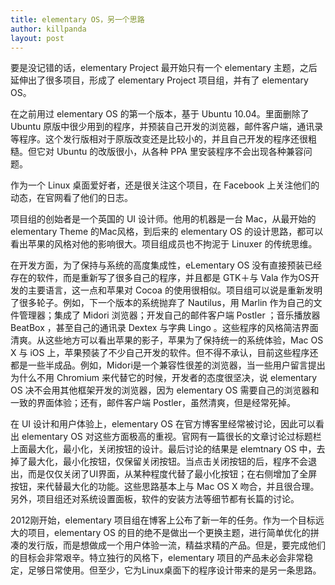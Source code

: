 ```yaml
---
title: elementary OS，另一个思路
author: killpanda
layout: post
---
```


要是没记错的话，elementary Project 最开始只有一个 elementary 主题，之后延伸出了很多项目，形成了 elementary Project 项目组，并有了 elementary OS。

在之前用过 elementary OS 的第一个版本，基于 Ubuntu 10.04。里面删除了 Ubuntu 原版中很少用到的程序，并预装自己开发的浏览器，邮件客户端，通讯录等程序。这个发行版相对于原版改变还是比较小的，并且自己开发的程序还很粗糙。但它对 Ubuntu 的改版很小，从各种 PPA 里安装程序不会出现各种兼容问题。

作为一个 Linux 桌面爱好者，还是很关注这个项目，在 Facebook 上关注他们的动态，在官网看了他们的日志。

项目组的创始者是一个英国的 UI 设计师。他用的机器是一台 Mac，从最开始的 elementary Theme 的Mac风格，到后来的 elementary OS 的设计思路，都可以看出苹果的风格对他的影响很大。项目组成员也不拘泥于 Linuxer 的传统思维。

在开发方面，为了保持与系统的高度集成性，eLementary OS 没有直接预装已经存在的软件，而是重新写了很多自己的程序，并且都是 GTK＋与 Vala 作为OS开发的主要语言，这一点和苹果对 Cocoa 的使用很相似。项目组可以说是重新发明了很多轮子。例如，下一个版本的系统抛弃了 Nautilus，用 Marlin 作为自己的文件管理器；集成了 Midori 浏览器；开发自己的邮件客户端 Postler ；音乐播放器 BeatBox ，甚至自己的通讯录 Dextex 与字典 Lingo 。这些程序的风格简洁界面清爽。从这些地方可以看出苹果的影子，苹果为了保持统一的系统体验，Mac OS X 与 iOS 上，苹果预装了不少自己开发的软件。但不得不承认，目前这些程序还都是一些半成品。例如，Midori是一个兼容性很差的浏览器，当一些用户留言提出为什么不用 Chromium 来代替它的时候，开发者的态度很坚决，说 elementary OS 决不会用其他框架开发的浏览器，因为 elementary OS 需要自己的浏览器和一致的界面体验；还有，邮件客户端 Postler，虽然清爽，但是经常死掉。

在 UI 设计和用户体验上，elementary OS 在官方博客里经常被讨论，因此可以看出 elementary OS 对这些方面极高的重视。官网有一篇很长的文章讨论过标题栏上面最大化，最小化，关闭按钮的设计。最后讨论的结果是 elemtnary OS 中，去掉了最大化，最小化按钮，仅保留关闭按钮。当点击关闭按钮的后，程序不会退出，而是仅仅关闭了UI界面，从某种程度代替了最小化按钮；在右侧增加了全屏按钮，来代替最大化的功能。这些思路基本上与 Mac OS X 吻合，并且很合理。另外，项目组还对系统设置面板，软件的安装方法等细节都有长篇的讨论。

2012刚开始，elementary 项目组在博客上公布了新一年的任务。作为一个目标远大的项目，elementary OS 的目的绝不是做出一个更换主题，进行简单优化的拼凑的发行版，而是想做成一个用户体验一流，精益求精的产品。但是，要完成他们的目标会非常艰辛。特立独行的风格下，elementary 项目的产品未必会非常稳定，足够日常使用。但至少，它为Linux桌面下的程序设计带来的是另一条思路。
